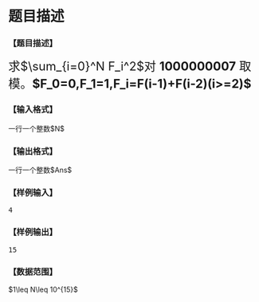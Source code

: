 # 题目描述


<h3>
【题目描述】
</h3>
<p>
<span style="font-size:24px;">求</span><span style="font-size:24px;">$\sum_{i=0}^N F_i^2$</span><span style="font-size:24px;">对 <strong>1000000007</strong> 取模。<b>$F_0=0,F_1=1,F_i=F(i-1)+F(i-2)(i&gt;=2)$</b></span> 
</p>
<h3>
【输入格式】
</h3>
<p>
一行一个整数$N$
</p>
<h3>
【输出格式】
</h3>
<p>
一行一个整数$Ans$
</p>
<h3>
【样例输入】
</h3>
<pre>4</pre>
<h3>
【样例输出】
</h3>
<pre>15</pre>
<h3>
【数据范围】
</h3>
<p>
$1\leq N\leq 10^{15}$
</p>

